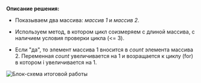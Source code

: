 **Описание решения:**

* Показываем два массива: *массив 1* и *массив 2*. 

* Используем метод, в котором цикл соизмеряем c длиной массива, с наличием условия проверки цикла (<= 3). 

* Если "да", то элемент массива 1 вносится в *count* элемента массива 2. Переменная *сount* увеличивается на 1 и возращается к циклу (for) в котором i увеличивается на 1.  

![Блок-схема итоговой работы](Block-Scheme.drawio.png)